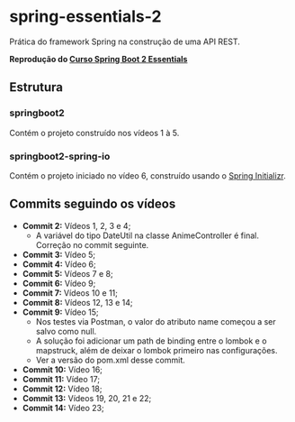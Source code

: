 # spring-essentials-2
Prática do framework Spring na construção de uma API REST.

**Reprodução do [Curso Spring Boot 2 Essentials](https://www.youtube.com/playlist?list=PL62G310vn6nFBIxp6ZwGnm8xMcGE3VA5H)**

## Estrutura

### springboot2

Contém o projeto construído nos vídeos 1 à 5.

### springboot2-spring-io

Contém o projeto iniciado no vídeo 6, construído usando o [Spring Initializr](https://start.spring.io).

## Commits seguindo os vídeos

- **Commit 2:** Vídeos 1, 2, 3 e 4;
	- A variável do tipo DateUtil  na classe AnimeController é final. Correção no commit seguinte.
- **Commit 3:** Vídeo 5;
- **Commit 4:** Vídeo 6;
- **Commit 5:** Vídeos 7 e 8;
- **Commit 6:** Vídeo 9;
- **Commit 7:** Vídeos 10 e 11;
- **Commit 8:** Vídeos 12, 13 e 14;
- **Commit 9:** Vídeo 15;
	- Nos testes via Postman, o valor do atributo name começou a ser salvo como null.
	- A solução foi adicionar um path de binding entre o lombok e o mapstruck, além de deixar o lombok primeiro nas configurações.
	- Ver a versão do pom.xml desse commit.
- **Commit 10:** Vídeo 16;
- **Commit 11:** Vídeo 17;
- **Commit 12:** Vídeo 18;
- **Commit 13:** Vídeos 19, 20, 21 e 22;
- **Commit 14:** Vídeo 23;